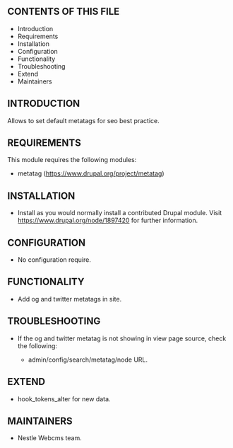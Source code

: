 CONTENTS OF THIS FILE
---------------------

 * Introduction
 * Requirements
 * Installation
 * Configuration
 * Functionality
 * Troubleshooting
 * Extend
 * Maintainers

INTRODUCTION
------------

Allows to set default metatags for seo best practice.


REQUIREMENTS
------------

This module requires the following modules:

* metatag (https://www.drupal.org/project/metatag)

INSTALLATION
------------

* Install as you would normally install a contributed Drupal module. Visit
   https://www.drupal.org/node/1897420 for further information.


CONFIGURATION
-------------

*  No configuration require.

FUNCTIONALITY
-------------

* Add og and twitter metatags in site.

TROUBLESHOOTING
---------------

 * If the og and twitter metatag is not showing in view page source, check the following:

   - admin/config/search/metatag/node URL.

EXTEND
------

 * hook_tokens_alter for new data.

MAINTAINERS
-----------

* Nestle Webcms team.